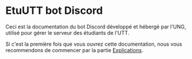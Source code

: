 # EtuUTT bot Discord

Ceci est la documentation du bot Discord développé et hébergé par l'UNG,
utilisé pour gérer le serveur des étudiants de l'UTT.

Si c'est la première fois que vous ouvrez cette documentation,
nous vous recommendons de commencer par la partie [Explications](explanation/index.md).
